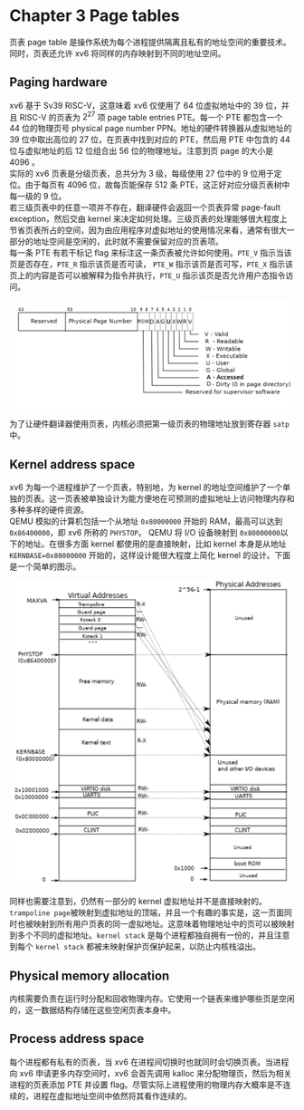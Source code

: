 # Chapter 3 Page tables

页表 page table 是操作系统为每个进程提供隔离且私有的地址空间的重要技术。同时，页表还允许 xv6 将同样的内存映射到不同的地址空间。

## Paging hardware
xv6 基于 Sv39 RISC-V，这意味着 xv6 仅使用了 64 位虚拟地址中的 39 位，并且 RISC-V 的页表为 $2^{27}$ 项 page table entries PTE。每一个 PTE 都包含一个 44 位的物理页号 physical page number PPN。地址的硬件转换器从虚拟地址的 39 位中取出高位的 27 位，在页表中找到对应的 PTE，然后用 PTE 中包含的 44 位与虚拟地址的后 12 位组合出 56 位的物理地址。注意到页 page 的大小是 4096 。  
实际的 xv6 页表是分级页表，总共分为 3 级，每级使用 27 位中的 9 位用于定位。由于每页有 4096 位，故每页能保存 512 条 PTE，这正好对应分级页表树中每一级的 9 位。  
若三级页表中的任意一项并不存在，翻译硬件会返回一个页表异常 page-fault exception，然后交由 kernel 来决定如何处理。三级页表的处理能够很大程度上节省页表所占的空间，因为由应用程序对虚拟地址的使用情况来看，通常有很大一部分的地址空间是空闲的，此时就不需要保留对应的页表项。  
每一条 PTE 有若干标记 flag 来标注这一条页表被允许如何使用。`PTE_V` 指示当该页是否存在，`PTE_R` 指示该页是否可读， `PTE_W` 指示该页是否可写，`PTE_X` 指示该页上的内容是否可以被解释为指令并执行，`PTE_U` 指示该页是否允许用户态指令访问。

![](_v_images/20220303210447886_23946.png)

为了让硬件翻译器使用页表，内核必须把第一级页表的物理地址放到寄存器 `satp` 中。

## Kernel address space
xv6 为每一个进程维护了一个页表，特别地，为 kernel 的地址空间维护了一个单独的页表。这一页表被单独设计为能方便地在可预测的虚拟地址上访问物理内存和多种多样的硬件资源。  
QEMU 模拟的计算机包括一个从地址 `0x80000000` 开始的 RAM，最高可以达到 `0x86400000`，即 xv6 所称的 `PHYSTOP`。 QEMU 将 I/O 设备映射到 `0x80000000`以下的地址。在很多方面 kernel 都使用的是直接映射，比如 kernel 本身是从地址 `KERNBASE=0x80000000` 开始的，这样设计能很大程度上简化 kernel 的设计。下面是一个简单的图示。

![](_v_images/20220303215219672_13603.png)

同样也需要注意到，仍然有一部分的 kernel 虚拟地址并不是直接映射的。`trampoline page`被映射到虚拟地址的顶端，并且一个有趣的事实是，这一页面同时也被映射到所有用户页表的同一虚拟地址。这意味着物理地址中的页可以被映射到多个不同的虚拟地址。`kernel stack` 是每个进程都独自拥有一份的，并且注意到每个 `kernel stack` 都被未映射保护页保护起来，以防止内核栈溢出。

## Physical memory allocation
内核需要负责在运行时分配和回收物理内存。它使用一个链表来维护哪些页是空闲的，这一数据结构存储在这些空闲页表本身中。

## Process address space
每个进程都有私有的页表，当 xv6 在进程间切换时也就同时会切换页表。当进程向 xv6 申请更多内存空间时，xv6 会首先调用 kalloc 来分配物理页，然后为相关进程的页表添加 PTE 并设置 flag。尽管实际上进程使用的物理内存大概率是不连续的，进程在虚拟地址空间中依然将其看作连续的。
